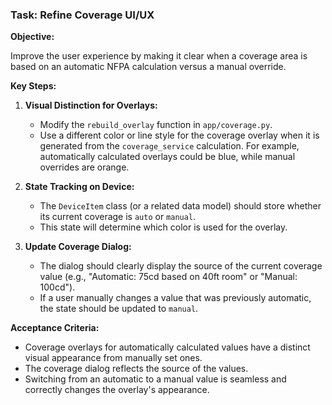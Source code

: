 ### Task: Refine Coverage UI/UX

**Objective:**

Improve the user experience by making it clear when a coverage area is based on an automatic NFPA calculation versus a manual override.

**Key Steps:**

1.  **Visual Distinction for Overlays:**
    *   Modify the `rebuild_overlay` function in `app/coverage.py`.
    *   Use a different color or line style for the coverage overlay when it is generated from the `coverage_service` calculation. For example, automatically calculated overlays could be blue, while manual overrides are orange.

2.  **State Tracking on Device:**
    *   The `DeviceItem` class (or a related data model) should store whether its current coverage is `auto` or `manual`.
    *   This state will determine which color is used for the overlay.

3.  **Update Coverage Dialog:**
    *   The dialog should clearly display the source of the current coverage value (e.g., "Automatic: 75cd based on 40ft room" or "Manual: 100cd").
    *   If a user manually changes a value that was previously automatic, the state should be updated to `manual`.

**Acceptance Criteria:**

*   Coverage overlays for automatically calculated values have a distinct visual appearance from manually set ones.
*   The coverage dialog reflects the source of the values.
*   Switching from an automatic to a manual value is seamless and correctly changes the overlay's appearance.
